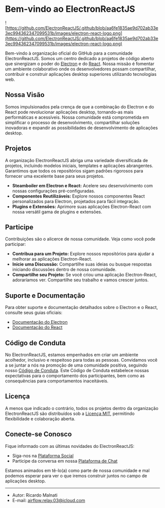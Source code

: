 # Bem-vindo ao ElectronReactJS

![https://github.com/ElectronReactJS/.github/blob/aa6fe1835ae9d702ab33e3ec994362347099531b/images/electron-react-logo.png](https://github.com/ElectronReactJS/.github/blob/aa6fe1835ae9d702ab33e3ec994362347099531b/images/electron-react-logo.png)

Bem-vindo à organização oficial do GitHub para a comunidade ElectronReactJS. Somos um centro dedicado a projetos de código aberto que sinergizam o poder do [Electron](https://www.electronjs.org/) e do [React](https://reactjs.org/). Nossa missão é fomentar um ambiente colaborativo onde os desenvolvedores possam compartilhar, contribuir e construir aplicações desktop superiores utilizando tecnologias web.

## Nossa Visão

Somos impulsionados pela crença de que a combinação do Electron e do React pode revolucionar aplicações desktop, tornando-as mais performáticas e acessíveis. Nossa comunidade está comprometida em simplificar o processo de desenvolvimento, compartilhar soluções inovadoras e expandir as possibilidades de desenvolvimento de aplicações desktop.

## Projetos

A organização ElectronReactJS abriga uma variedade diversificada de projetos, incluindo modelos iniciais, templates e aplicações abrangentes. Garantimos que todos os repositórios sigam padrões rigorosos para fornecer uma excelente base para seus projetos.

- **Steamboiler em Electron e React:** Acelere seu desenvolvimento com nossas configurações pré-configuradas.
- **Componentes Reutilizáveis:** Explore nossos componentes React personalizados para Electron, projetados para fácil integração.
- **Plugins e Extensões:** Aprimore suas aplicações Electron-React com nossa versátil gama de plugins e extensões.

## Participe

Contribuições são o alicerce de nossa comunidade. Veja como você pode participar:

- **Contribua para um Projeto:** Explore nossos repositórios para ajudar a melhorar as aplicações Electron-React.
- **Inicie uma Discussão:** Compartilhe suas ideias ou busque respostas iniciando discussões dentro de nossa comunidade.
- **Compartilhe seu Projeto:** Se você criou uma aplicação Electron-React, adoraríamos ver. Compartilhe seu trabalho e vamos crescer juntos.

## Suporte e Documentação

Para obter suporte e documentação detalhados sobre o Electron e o React, consulte seus guias oficiais:

- [Documentação do Electron](https://www.electronjs.org/docs)
- [Documentação do React](https://reactjs.org/docs)

## Código de Conduta

No ElectronReactJS, estamos empenhados em criar um ambiente acolhedor, inclusivo e respeitoso para todas as pessoas. Convidamos você a se juntar a nós na promoção de uma comunidade positiva, seguindo nosso [Código de Conduta](CODE_OF_CONDUCT.md). Este Código de Conduta estabelece nossas expectativas para o comportamento dos participantes, bem como as consequências para comportamentos inaceitáveis.

## Licença

A menos que indicado o contrário, todos os projetos dentro da organização ElectronReactJS são distribuídos sob a [Licença MIT](LICENSE.md), permitindo flexibilidade e colaboração aberta.

## Conecte-se Conosco

Fique informado com as últimas novidades do ElectronReactJS:

- Siga-nos na [Plataforma Social](#)
- Participe da conversa em nossa [Plataforma de Chat](#)

Estamos animados em tê-lo(a) como parte de nossa comunidade e mal podemos esperar para ver o que iremos construir juntos no campo de aplicações desktop.

---

- Autor: Ricardo Malnati
- E-mail: airflow.relay.03@icloud.com
